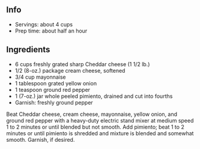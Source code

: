 ## Info

* Servings:  about 4 cups
* Prep time:  about half an hour

## Ingredients

* 6 cups freshly grated sharp Cheddar cheese (1 1/2 lb.)
* 1/2 (8-oz.) package cream cheese, softened
* 3/4 cup mayonnaise
* 1 tablespoon grated yellow onion
* 1 teaspoon ground red pepper
* 1 (7-oz.) jar whole peeled pimiento, drained and cut into fourths
* Garnish: freshly ground pepper
  

Beat Cheddar cheese, cream cheese, mayonnaise, yellow onion, and ground red pepper with a heavy-duty electric stand mixer at medium speed 1 to 2 minutes or until blended but not smooth. Add pimiento; beat 1 to 2 minutes or until pimiento is shredded and mixture is blended and somewhat smooth. Garnish, if desired. 